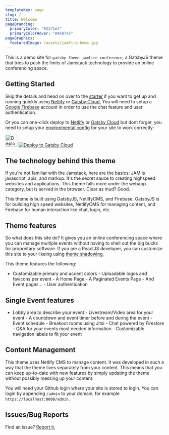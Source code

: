 ```yaml
---
templateKey: page
slug: /
title: Welcome
pageBranding:
  primaryColor: "#2371e3"
  primaryColorHover: "#4687e5"
pageGraphics:
  featuredImage: /assets/jamfire-home.jpg
---
```

This is a demo site for `gatsby-theme-jamfire-conference`, a GatsbyJS
theme that tries to push the limits of Jamstack technology to provide an
online conferencing space. 

## Getting Started

Skip the details and head on over to the [starter](https://github.com/jamfire/gatsby-starter-jamfire-conference) if you want to get up and running quickly using [Netlify](https://netlify.com) or [Gatsby Cloud.](https://www.gatsbyjs.com/products/cloud/) You will need to setup a [Google Firebase](https://firebase.google.com/) account in order to use the chat feature and user authentication.

Or you can one-click deploy to [Netlify](https://app.netlify.com/start/deploy?repository=https://github.com/jamfire/gatsby-starter-jamfire-conference) or [Gatsby Cloud](https://www.gatsbyjs.com/dashboard/deploynow?url=https://github.com/jamfire/gatsby-starter-jamfire-conference) but dont forget, you need to setup your [environmental config](https://github.com/jamfire/gatsby-theme-jamfire-conference#seting-up-your-environment) for your site to work correctly:

[<img src="https://www.netlify.com/img/deploy/button.svg" alt="Deploy to Netlify" height="38">](https://app.netlify.com/start/deploy?repository=https://github.com/jamfire/gatsby-starter-jamfire-conference) [<img src="https://www.gatsbyjs.com/deploynow.svg" alt="Deploy to Gatsby Cloud">](https://www.gatsbyjs.com/dashboard/deploynow?url=https://github.com/jamfire/gatsby-starter-jamfire-conference)

## The technology behind this theme

If you're not familiar with the Jamstack, here are the basics: JAM is javascript, apis, and markup. It's the secret sauce to creating highspeed websites and applications. This theme falls more under the webapp category, but is served in the browser. Clear as mud? Good.

This theme is built using GatsbyJS, NetlifyCMS, and Firebase. GatsbyJS is for building high speed websites, NetlifyCMS for managing content, and Firebase for human interaction like chat, login, etc.

## Theme features

So what does this site do? It gives you an online conferencing space where you can manage multiple events without having to shell out the big bucks for propreitary software. If you are a ReactJS developer, you can customize this site to your likeing using [theme shadowing.](https://www.gatsbyjs.com/docs/how-to/plugins-and-themes/shadowing/)

This theme features the following:

* Customizable primary and accent colors - Uploadable logos and favicons per event - A Home Page - A Paginated Events Page - And Event pages... - User authentication

## Single Event features

* Lobby area to describe your event - Livestream/Video area for your event - A countdown and event timer before and during the event - Event schedule - Breakout rooms using Jitsi - Chat powered by Firestore - Q&A for your events most needed information - Customizable navigation labels to fit your event

## Content Management

This theme uses Netlify CMS to manage content. It was developed in such a way that the theme lives separately from your content. This means that you can keep up-to-date with new features by simply updating the theme without possibly messing up your content.

You will need your Github login where your site is stored to login. You can login by appending `/admin` to your domain, for example `https://localhost:8000/admin`.

## Issues/Bug Reports

Find an issue? [Report it.](https://github.com/jamfire/gatsby-theme-jamfire-conference/issues)